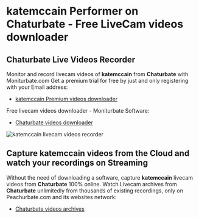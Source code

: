 # katemccain Performer on Chaturbate - Free LiveCam videos downloader

## Chaturbate Live Videos Recorder

Monitor and record livecam videos of **katemccain** from **Chaturbate** with Moniturbate.com
Get a premium trial for free by just and only registering with your Email address:
* [katemccain Premium videos downloader](https://moniturbate.com/request-demo-licence-key.html)

Free livecam videos downloader - Moniturbate Software:
* [Chaturbate videos downloader](https://moniturbate.com/moniturbate-download-software.html)

![katemccain livecam videos recorder](https://peachurnet.com/templates/moniturbate-software.png)


## Capture katemccain videos from the Cloud and watch your recordings on Streaming

Without the need of downloading a software, capture **katemccain** livecam videos from **Chaturbate** 100% online.
Watch Livecam archives from **Chaturbate** unlimitedly from thousands of existing recordings, only on Peachurbate.com and its websites network:
* [Chaturbate videos archives](https://peachurnet.com/)